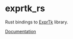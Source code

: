 # exprtk_rs
Rust bindings to [ExprTk](http://www.partow.net/programming/exprtk/) library.

[Documentation](https://docs.rs/exprtk_rs)
